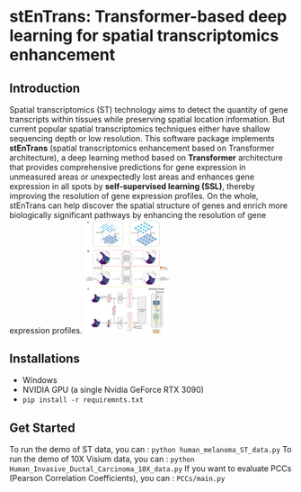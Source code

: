 # stEnTrans: Transformer-based deep learning for spatial transcriptomics enhancement
## Introduction
Spatial transcriptomics (ST) technology aims to detect the quantity of gene transcripts within tissues while preserving spatial location information. But current popular spatial transcriptomics techniques either have shallow sequencing depth or low resolution. This software package implements **stEnTrans** (spatial transcriptomics enhancement based on Transformer architecture), a deep learning method based on **Transformer** architecture that provides comprehensive predictions for gene expression in unmeasured areas or unexpectedly lost areas and enhances gene expression in all spots by **self-supervised learning (SSL)**, thereby improving the resolution of gene expression profiles. On the whole, stEnTrans can help discover the spatial structure of genes and enrich more biologically significant pathways by enhancing the resolution of gene expression profiles.
<img src="stEnTrans/stEnTrans_model.png" width="30%">
## Installations
- Windows
- NVIDIA GPU (a single Nvidia GeForce RTX 3090)
- `pip install -r requiremnts.txt`
## Get Started
To run the demo of ST data, you can : `python human_melanoma_ST_data.py`
To run the demo of 10X Visium data, you can : `python Human_Invasive_Ductal_Carcinoma_10X_data.py`
If you want to evaluate PCCs (Pearson Correlation Coefficients), you can : `PCCs/main.py`
